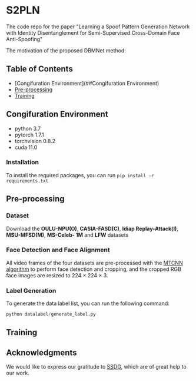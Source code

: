 # S2PLN

The code repo for the paper "Learning a Spoof Pattern Generation Network with Identity Disentanglement for Semi-Supervised Cross-Domain Face Anti-Spoofing"

The motivation of the proposed DBMNet method:


## Table of Contents
- [Congifuration Environment](##Congifuration Environment)
- [Pre-processing](##Pre-processing)
- [Training](##Training)

## Congifuration Environment
- python 3.7 
- pytorch 1.7.1
- torchvision 0.8.2
- cuda 11.0

### Installation
To install the required packages, you can run `pip install -r requirements.txt`

## Pre-processing
### **Dataset** 
Download the **OULU-NPU(O)**, **CASIA-FASD(C)**, **Idiap Replay-Attack(I)**, **MSU-MFSD(M)**, **MS-Celeb-
1M** and **LFW** datasets

### **Face Detection and Face Alignment**
All video frames of the four datasets are pre-processed with the [MTCNN algorithm](https://ieeexplore.ieee.org/abstract/document/7553523) to perform face detection and cropping, and the cropped RGB face images are resized to 224 × 224 × 3.

### **Label Generation**
To generate the data label list, you can run the following command:
```python
python datalabel/generate_label.py
```

## **Training** 


## Acknowledgments
We would like to express our gratitude to [SSDG](https://github.com/taylover-pei/SSDG-CVPR2020), which are of great help to our work.

                                                                            